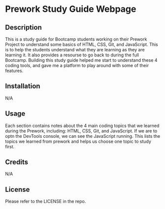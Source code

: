 # Prework Study Guide Webpage

## Description

This is a study guide for Bootcamp students working on their Prework Project to understand some basics of HTML, CSS, Git, and JavaScript.  This is to help the students understand what they are learning as they are learning it.  It also provides a resourse to go back to during the full Bootcamp.  Building this study guide helped me start to understand these 4 coding tools, and gave me a platform to play around with some of their features.

## Installation

N/A

## Usage

Each section contains notes about the 4 main coding topics that we learned during the Prework, including: HTML, CSS, Git, and JavaScript.  If we are to optn the DevTools console, we can see the JavaScript running.  This lists the topics we learned from prework and helps us choose one topic to study first.

## Credits

N/A

## License

Please refer to the LICENSE in the repo.